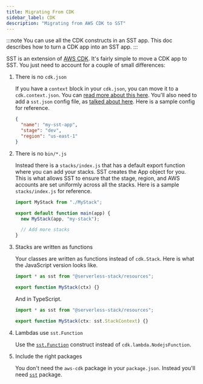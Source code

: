 ```yaml
---
title: Migrating From CDK
sidebar_label: CDK
description: "Migrating from AWS CDK to SST"
---
```


:::note
You can use all the CDK constructs in an SST app. This doc describes how to turn a CDK app into an SST app.
:::

SST is an extension of [AWS CDK](https://aws.amazon.com/cdk/). It's fairly simple to move a CDK app to SST. You just need to account for a couple of small differences:

1. There is no `cdk.json`

   If you have a `context` block in your `cdk.json`, you can move it to a `cdk.context.json`. You can [read more about this here](https://docs.aws.amazon.com/cdk/latest/guide/context.html). You'll also need to add a `sst.json` config file, as [talked about here](../learn/project-structure.md#sstjson). Here is a sample config for reference.

   ```json
   {
     "name": "my-sst-app",
     "stage": "dev",
     "region": "us-east-1"
   }
   ```

2. There is no `bin/*.js`

   Instead there is a `stacks/index.js` that has a default export function where you can add your stacks. SST creates the App object for you. This is what allows SST to ensure that the stage, region, and AWS accounts are set uniformly across all the stacks. Here is a sample `stacks/index.js` for reference.

   ```js
   import MyStack from "./MyStack";

   export default function main(app) {
     new MyStack(app, "my-stack");

     // Add more stacks
   }
   ```

3. Stacks are written as functions

   Your classes are written as functions instead of `cdk.Stack`. Here is what the JavaScript version looks like.

   ```js
   import * as sst from "@serverless-stack/resources";

   export function MyStack(ctx) {}
   ```

   And in TypeScript.

   ```ts
   import * as sst from "@serverless-stack/resources";

   export function MyStack(ctx: sst.StackContext) {}
   ```

4. Lambdas use `sst.Function`

   Use the [`sst.Function`](constructs/Function.md) construct instead of `cdk.lambda.NodejsFunction`.

5. Include the right packages

   You don't need the `aws-cdk` package in your `package.json`. Instead you'll need [`sst`](packages/sst.md) package.
